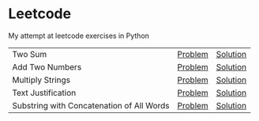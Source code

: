 # Leetcode

My attempt at leetcode exercises in Python

|  |  |  |
|---|:---:|:---:|
| Two Sum | [Problem](https://leetcode.com/problems/two-sum/description/) | [Solution](https://github.com/v1n337/leetcode-python/blob/master/solutions/two_sum.py) |
| Add Two Numbers | [Problem](https://leetcode.com/problems/add-two-numbers/description/) | [Solution](https://github.com/v1n337/leetcode-python/blob/master/solutions/add_two_numbers.py) |
| Multiply Strings | [Problem](https://leetcode.com/problems/multiply-strings/description/) | [Solution](https://github.com/v1n337/leetcode-python/blob/master/solutions/multiply_strings.py) |
| Text Justification | [Problem](https://leetcode.com/problems/text-justification/description/) | [Solution](https://github.com/v1n337/leetcode-python/blob/master/solutions/text_justification.py) | 
| Substring with Concatenation of All Words | [Problem](https://leetcode.com/problems/substring-with-concatenation-of-all-words/description/) | [Solution](https://github.com/v1n337/leetcode-python/blob/master/solutions/substring_with_concatenation_of_all_words.py) |

<!-- | | [Problem]() | [Solution](https://github.com/v1n337/leetcode-python/blob/master/solutions/) | -->
